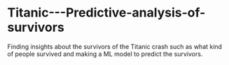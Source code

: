 # Titanic---Predictive-analysis-of-survivors
Finding insights about the survivors of the Titanic crash such as what kind of people survived and making a ML model to predict the survivors.

